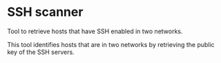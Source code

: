 # SSH scanner
Tool to retrieve hosts that have SSH enabled in two networks.

This tool identifies hosts that are in two networks by retrieving the public key of the SSH servers.
